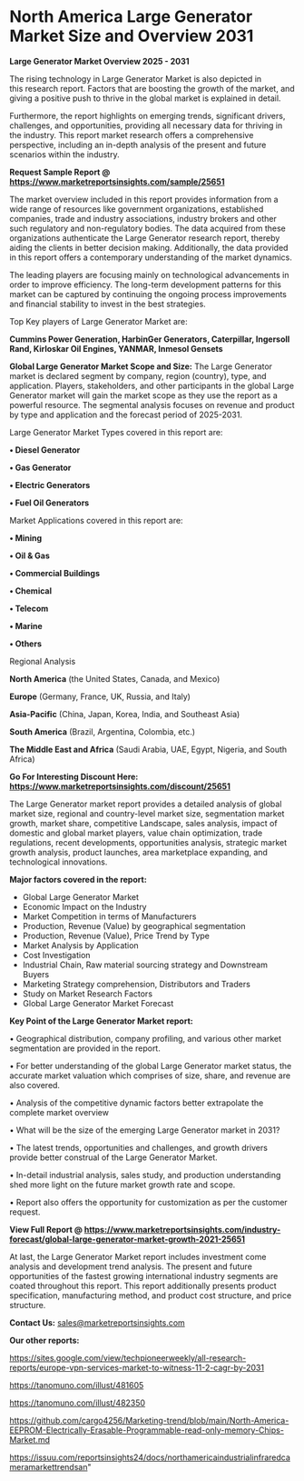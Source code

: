 # North America Large Generator Market Size and Overview 2031

<Strong> Large Generator Market Overview 2025 - 2031</strong>

The rising technology in Large Generator Market is also depicted in this research report. Factors that are boosting the growth of the market, and giving a positive push to thrive in the global market is explained in detail.

Furthermore, the report highlights on emerging trends, significant drivers, challenges, and opportunities, providing all necessary data for thriving in the industry. This report market research offers a comprehensive perspective, including an in-depth analysis of the present and future scenarios within the industry.

<strong>Request Sample Report @ <a href=https://www.marketreportsinsights.com/sample/25651>https://www.marketreportsinsights.com/sample/25651</a></strong>

The market overview included in this report provides information from a wide range of resources like government organizations, established companies, trade and industry associations, industry brokers and other such regulatory and non-regulatory bodies. The data acquired from these organizations authenticate the Large Generator research report, thereby aiding the clients in better decision making. Additionally, the data provided in this report offers a contemporary understanding of the market dynamics.

The leading players are focusing mainly on technological advancements in order to improve efficiency. The long-term development patterns for this market can be captured by continuing the ongoing process improvements and financial stability to invest in the best strategies.

Top Key players of Large Generator Market are:

<strong>Cummins Power Generation, HarbinGer Generators, Caterpillar, Ingersoll Rand, Kirloskar Oil Engines, YANMAR, Inmesol Gensets</strong>

<strong><b>Global Large Generator Market Scope and Size:</b></strong>
The Large Generator market is declared segment by company, region (country), type, and application. Players, stakeholders, and other participants in the global Large Generator market will gain the market scope as they use the report as a powerful resource. The segmental analysis focuses on revenue and product by type and application and the forecast period of 2025-2031.

Large Generator Market Types covered in this report are:

<strong>• Diesel Generator

• Gas Generator

• Electric Generators

• Fuel Oil Generators</strong>

Market Applications covered in this report are:

<strong>• Mining

• Oil & Gas

• Commercial Buildings

• Chemical

• Telecom

• Marine

• Others</strong> 

Regional Analysis

<strong>North America</strong> (the United States, Canada, and Mexico)

<strong>Europe</strong> (Germany, France, UK, Russia, and Italy)

<strong>Asia-Pacific</strong> (China, Japan, Korea, India, and Southeast Asia)

<strong>South America</strong> (Brazil, Argentina, Colombia, etc.)

<strong>The Middle East and Africa</strong> (Saudi Arabia, UAE, Egypt, Nigeria, and South Africa)

<strong>Go For Interesting Discount Here: <a href=https://www.marketreportsinsights.com/discount/25651>https://www.marketreportsinsights.com/discount/25651</a></strong>

The Large Generator market report provides a detailed analysis of global market size, regional and country-level market size, segmentation market growth, market share, competitive Landscape, sales analysis, impact of domestic and global market players, value chain optimization, trade regulations, recent developments, opportunities analysis, strategic market growth analysis, product launches, area marketplace expanding, and technological innovations.

<strong><b>Major factors covered in the report:</b></strong>
<ul>
  <li>Global Large Generator Market </li>
  <li>Economic Impact on the Industry</li>
  <li>Market Competition in terms of Manufacturers</li>
  <li>Production, Revenue (Value) by geographical segmentation</li>
  <li>Production, Revenue (Value), Price Trend by Type</li>
  <li>Market Analysis by Application</li>
  <li>Cost Investigation</li>
  <li>Industrial Chain, Raw material sourcing strategy and Downstream Buyers</li>
  <li>Marketing Strategy comprehension, Distributors and Traders</li>
  <li>Study on Market Research Factors</li>
  <li>Global Large Generator Market Forecast</li>
</ul>

<strong><b>Key Point of the Large Generator Market report:</b></strong>

• Geographical distribution, company profiling, and various other market segmentation are provided in the report.

• For better understanding of the global Large Generator market status, the accurate market valuation which comprises of size, share, and revenue are also covered.

• Analysis of the competitive dynamic factors better extrapolate the complete market overview

• What will be the size of the emerging Large Generator market in 2031?

• The latest trends, opportunities and challenges, and growth drivers provide better construal of the Large Generator Market.

• In-detail industrial analysis, sales study, and production understanding shed more light on the future market growth rate and scope.

• Report also offers the opportunity for customization as per the customer request.

<strong><b>View Full Report @ <a href=https://www.marketreportsinsights.com/industry-forecast/global-large-generator-market-growth-2021-25651>https://www.marketreportsinsights.com/industry-forecast/global-large-generator-market-growth-2021-25651</a></b></strong>


At last, the Large Generator Market report includes investment come analysis and development trend analysis. The present and future opportunities of the fastest growing international industry segments are coated throughout this report. This report additionally presents product specification, manufacturing method, and product cost structure, and price structure.

<strong>Contact Us:</strong>
sales@marketreportsinsights.com

<strong>Our other reports:</strong>

<a href=https://sites.google.com/view/techpioneerweekly/all-research-reports/europe-vpn-services-market-to-witness-11-2-cagr-by-2031>https://sites.google.com/view/techpioneerweekly/all-research-reports/europe-vpn-services-market-to-witness-11-2-cagr-by-2031</a>

<a href=https://tanomuno.com/illust/481605>https://tanomuno.com/illust/481605</a>

<a href=https://tanomuno.com/illust/482350>https://tanomuno.com/illust/482350</a>

<a href=https://github.com/cargo4256/Marketing-trend/blob/main/North-America-EEPROM-Electrically-Erasable-Programmable-read-only-memory-Chips-Market.md>https://github.com/cargo4256/Marketing-trend/blob/main/North-America-EEPROM-Electrically-Erasable-Programmable-read-only-memory-Chips-Market.md</a>

<a href=https://issuu.com/reportsinsights24/docs/northamericaindustrialinfraredcameramarkettrendsan>https://issuu.com/reportsinsights24/docs/northamericaindustrialinfraredcameramarkettrendsan</a>"
